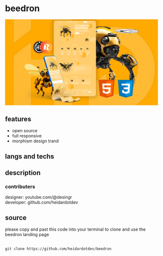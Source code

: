 # beedron 

![img](./images/beedron%20cover.png)




## features

-   open source
-   full responsive 
-   morphism design trand


## langs and techs


##  description

### contributers

designer: youtube.com/@desingr 
<br/>
developer: github.com/heidardotdev



##  source

please copy and past this code into your terminal to clone and use the beedron landing page

```code

git clone https://github.com/heidardotdev/beedron

```


